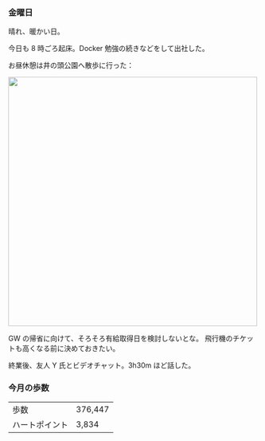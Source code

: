 ### 金曜日

晴れ、暖かい日。

今日も 8 時ごろ起床。Docker 勉強の続きなどをして出社した。

お昼休憩は井の頭公園へ散歩に行った：

<img src="https://i.imgur.com/dUOl5ng.jpg" width="500">

GW の帰省に向けて、そろそろ有給取得日を検討しないとな。
飛行機のチケットも高くなる前に決めておきたい。

終業後、友人 Y 氏とビデオチャット。3h30m ほど話した。

### 今月の歩数

|||
|---|---|
|歩数|376,447|
|ハートポイント|3,834|
